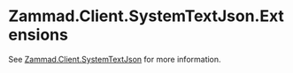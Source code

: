 # Zammad.Client.SystemTextJson.Extensions

See [Zammad.Client.SystemTextJson](https://www.nuget.org/packages/Zammad.Client.SystemTextJson) for more information.
